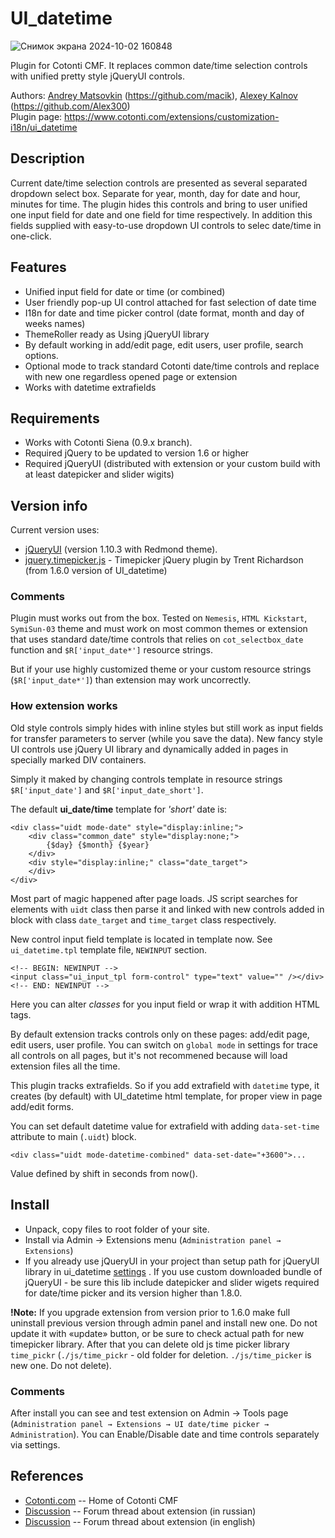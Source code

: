 UI_datetime 
===========

![Снимок экрана 2024-10-02 160848](https://github.com/user-attachments/assets/0860e47f-965a-46a0-b5ad-9a09ff6ae521)

Plugin for Cotonti CMF. It replaces common date/time selection controls with
unified pretty style jQueryUI controls.

Authors: [Andrey Matsovkin](https://www.cotonti.com/users/Macik) (https://github.com/macik), [Alexey Kalnov](https://www.cotonti.com/users/Alex300) (https://github.com/Alex300)  
Plugin page: https://www.cotonti.com/extensions/customization-i18n/ui_datetime

Description
-----------

Current date/time selection controls are presented as several separated dropdown select box.
Separate for year, month, day for date and hour, minutes for time.
The plugin hides this controls and bring to user unified one input field for date
and one field for time respectively. In addition this fields supplied with
easy-to-use dropdown UI controls to selec date/time in one-click.

Features
--------

* Unified input field for date or time (or combined)
* User friendly pop-up UI control attached for fast selection of date time
* I18n for date and time picker control (date format, month and day of weeks names)
* ThemeRoller ready as Using jQueryUI library 
* By default working in add/edit page, edit users, user profile, search options.
* Optional mode to track standard Cotonti date/time controls and replace with new one regardless opened page or extension
* Works with datetime extrafields 

Requirements
------------

* Works with Cotonti Siena (0.9.x branch).
* Required jQuery to be updated to version 1.6 or higher
* Required jQueryUI (distributed with extension or your custom build with at least datepicker and slider wigits)  

Version info
------------

Current version uses:
* [jQueryUI](http://www.jqueryui.com) (version 1.10.3 with Redmond theme).
* [jquery.timepicker.js](http://trentrichardson.com/examples/timepicker/) - Timepicker jQuery plugin by Trent Richardson (from 1.6.0 version of UI_datetime)


### Comments

Plugin must works out from the box. Tested on `Nemesis`, `HTML Kickstart`, `SymiSun-03` 
theme and must work on most common themes or extension that uses standard date/time controls 
that relies on `cot_selectbox_date` function and `$R['input_date*']` resource strings.

But if your use highly customized theme or your custom resource strings (`$R['input_date*']`) than
extension may work uncorrectly.


### How extension works

Old style controls simply hides with inline styles but still work as input fields for transfer 
parameters to server (while you save the data).
New fancy style UI controls use jQuery UI library and dynamically added in pages in specially 
marked DIV containers. 

Simply it maked by changing controls template in resource strings `$R['input_date']` 
and `$R['input_date_short']`.

The default __ui_date/time__ template for _'short'_ date is:

    <div class="uidt mode-date" style="display:inline;">
		<div class="common_date" style="display:none;">
			{$day} {$month} {$year}
		</div>
		<div style="display:inline;" class="date_target">
		</div>
	</div> 


Most part of magic happened after page loads. JS script searches for elements 
with `uidt` class then 
parse it and linked with new controls added in block with class `date_target` 
and `time_target` class respectively. 
   
New control input field template is located in template now. See `ui_datetime.tpl` template file, `NEWINPUT` section. 

	<!-- BEGIN: NEWINPUT -->
	<input class="ui_input_tpl form-control" type="text" value="" /></div>
	<!-- END: NEWINPUT -->

Here you can alter _classes_ for you input field or wrap it with addition HTML tags.

By default extension tracks controls only on these pages: add/edit page, edit users, user profile.
You can switch on `global mode` in settings for trace all controls on all pages, but it's not recommened because will load extension files all the time.

This plugin tracks extrafields. So if you add extrafield with `datetime` type, it creates (by default) with UI_datetime html template, for proper view in page add/edit forms.

You can set default datetime value for extrafield with adding `data-set-time` attribute to main (`.uidt`) block.

	<div class="uidt mode-datetime-combined" data-set-date="+3600">... 

Value defined by shift in seconds from now().

Install
-------

* Unpack, copy files to root folder of your site.
* Install via Admin → Extensions menu (`Administration panel → Extensions`)
* If you already use jQueryUI in your project than setup path for jQueryUI library 
in ui_datetime [settings](www.example.com/admin/config?n=edit&o=plug&p=ui_datetime) .
If you use custom downloaded bundle of jQueryUI - be sure this lib include datepicker and slider wigets required for date/time picker and its version higher than 1.8.0.

**!Note:** If you upgrade extension from version prior to 1.6.0 make full uninstall previous version 
through admin panel and install new one. Do not update it with «update» button, or be sure 
to check actual path for new timepicker library. After that you can delete old js time picker library `time_pickr`
(`./js/time_pickr` - old folder for deletion. `./js/time_picker` is new one. Do not delete).

### Comments

After install you can see and test extension on Admin → Tools page
(`Administration panel → Extensions → UI date/time picker → Administration`).
You can Enable/Disable date and time controls separately via settings.


References
----------

* [Cotonti.com](https://www.cotonti.com/) -- Home of Cotonti CMF
* [Discussion](https://www.cotonti.com/forums/?m=posts&q=7105) -- Forum thread about extension (in russian)
* [Discussion](https://www.cotonti.com/forums?m=posts&q=7118) -- Forum thread about extension (in english)


